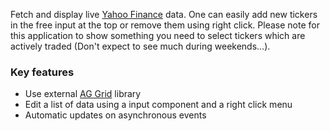 Fetch and display live [Yahoo Finance](https://finance.yahoo.com/) data. One can easily add  new tickers in the free input at the top or remove them using right click.
Please note for this application to show something you need to select tickers which are actively traded (Don't expect to see much during weekends...).

### Key features
- Use external [AG Grid](https://www.ag-grid.com/) library
- Edit a list of data using a input component and a right click menu
- Automatic updates on asynchronous events
